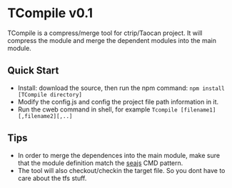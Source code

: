 # TCompile v0.1

TCompile is a compress/merge tool for ctrip/Taocan project. It will compress the module and merge the dependent modules into the main module. 

## Quick Start

* Install: download the source, then run the npm command: `npm install [TCompile directory]`
* Modify the config.js and config the project file path information in it.
* Run the cweb command in shell, for example `Tcompile [filename1][,filename2][,..]`

## Tips

* In order to merge the dependences into the main module, make sure that the module definition match the [seajs](http://seajs.org/docs/) CMD pattern.
* The tool will also checkout/checkin the target file. So you dont have to care about the tfs stuff. 
